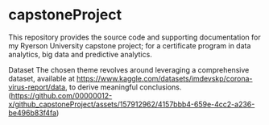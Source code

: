 # capstoneProject
This repository provides the source code and supporting documentation for my Ryerson University capstone project; for a certificate program in data analytics, big data and predictive analytics.

Dataset
The chosen theme revolves around leveraging a comprehensive dataset, available at https://www.kaggle.com/datasets/imdevskp/corona-virus-report/data, to derive meaningful conclusions.(https://github.com/00000012-x/github_capstoneProject/assets/157912962/4157bbb4-659e-4cc2-a236-be496b83f4fa)
